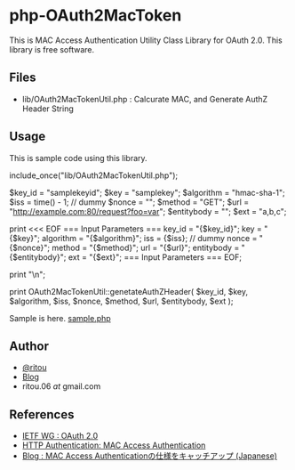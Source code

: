 # php-OAuth2MacToken

This is MAC Access Authentication Utility Class Library for OAuth 2.0.
This library is free software.

## Files

*   lib/OAuth2MacTokenUtil.php       : Calcurate MAC, and Generate AuthZ Header String

## Usage

This is sample code using this library.

include_once("lib/OAuth2MacTokenUtil.php");

$key_id = "samplekeyid";
$key = "samplekey";
$algorithm = "hmac-sha-1";
$iss = time() - 1; // dummy
$nonce = "";
$method = "GET";
$url = "http://example.com:80/request?foo=var";
$entitybody = "";
$ext = "a,b,c";

print <<< EOF
=== Input Parameters ===
key_id = "{$key_id}";
key = "{$key}";
algorithm = "{$algorithm}";
iss = {$iss}; // dummy
nonce = "{$nonce}";
method = "{$method}";
url = "{$url}";
entitybody = "{$entitybody}";
ext = "{$ext}";
=== Input Parameters ===
EOF;

print "\n";

print OAuth2MacTokenUtil::genetateAuthZHeader(
                $key_id,
                $key,
                $algorithm,
                $iss,
                $nonce,
                $method,
                $url,
                $entitybody,
                $ext
);

Sample is here.
[sample.php](http://www8322u.sakura.ne.jp/php-OAuth2MacToken/sample.php)

## Author

*   [@ritou](http://twitter.com/ritou)
*   [Blog](http://d.hatena.ne.jp/ritou)
*   ritou.06 _at_ gmail.com

## References

*   [IETF WG : OAuth 2.0](http://tools.ietf.org/wg/oauth/draft-ietf-oauth-v2/)
*   [HTTP Authentication: MAC Access Authentication](http://tools.ietf.org/html/draft-ietf-oauth-v2-http-mac-00)
*   [Blog : MAC Access Authenticationの仕様をキャッチアップ (Japanese)](http://d.hatena.ne.jp/ritou/20110515/1305396837)